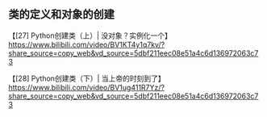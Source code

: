 ## 类的定义和对象的创建


【[27] Python创建类（上）| 没对象？实例化一个】 https://www.bilibili.com/video/BV1KT4y1q7kv/?share_source=copy_web&vd_source=5dbf211eec08e51a4c6d136972063c73

【[28] Python创建类（下）| 当上帝的时刻到了】 https://www.bilibili.com/video/BV1ug411R7Yz/?share_source=copy_web&vd_source=5dbf211eec08e51a4c6d136972063c73